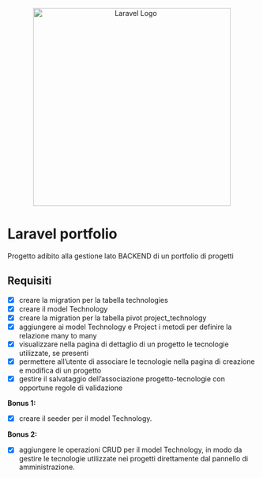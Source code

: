<p align="center"><a href="https://laravel.com" target="_blank"><img src="https://raw.githubusercontent.com/laravel/art/master/logo-lockup/5%20SVG/2%20CMYK/1%20Full%20Color/laravel-logolockup-cmyk-red.svg" width="400" alt="Laravel Logo"></a></p>

# Laravel portfolio

Progetto adibito alla gestione lato BACKEND di un portfolio di progetti

## Requisiti

- [x] creare la migration per la tabella technologies
- [x] creare il model Technology
- [x] creare la migration per la tabella pivot project_technology
- [x] aggiungere ai model Technology e Project i metodi per definire la relazione many to many
- [x] visualizzare nella pagina di dettaglio di un progetto le tecnologie utilizzate, se presenti
- [x] permettere all’utente di associare le tecnologie nella pagina di creazione e modifica di un progetto
- [x] gestire il salvataggio dell’associazione progetto-tecnologie con opportune regole di validazione

**Bonus 1:**
- [x] creare il seeder per il model Technology.

**Bonus 2:**
- [x] aggiungere le operazioni CRUD per il model Technology, in modo da gestire le tecnologie utilizzate nei progetti direttamente dal pannello di amministrazione.
